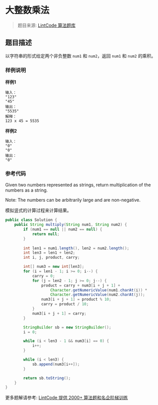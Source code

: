 # 大整数乘法
 > 题目来源: [LintCode 算法题库](https://www.lintcode.com/problem/multiply-strings/?utm_source=sc-github-wzz)
 ## 题目描述
 以字符串的形式给定两个非负整数 `num1` 和 `num2`，返回 `num1` 和 `num2` 的乘积。
 ### 样例说明
 **样例1**
```
输入：
"123"
"45"
输出：
"5535"
解释：
123 x 45 = 5535
```
**样例2**
```
输入：
"0"
"0"
输出：
"0"
```
 ### 参考代码
 Given two numbers represented as strings, return multiplication of the numbers as a string.

Note: The numbers can be arbitrarily large and are non-negative.

模拟竖式的计算过程来计算结果。
```java
public class Solution {
    public String multiply(String num1, String num2) {
        if (num1 == null || num2 == null) {
            return null;
        }
        
        int len1 = num1.length(), len2 = num2.length();
        int len3 = len1 + len2;
        int i, j, product, carry;

        int[] num3 = new int[len3];
        for (i = len1 - 1; i >= 0; i--) {
            carry = 0;
            for (j = len2 - 1; j >= 0; j--) {
                product = carry + num3[i + j + 1] +
                    Character.getNumericValue(num1.charAt(i)) *
                    Character.getNumericValue(num2.charAt(j));
                num3[i + j + 1] = product % 10;
                carry = product / 10;
            }
            num3[i + j + 1] = carry;
        }

        StringBuilder sb = new StringBuilder();
        i = 0;

        while (i < len3 - 1 && num3[i] == 0) {
            i++;
        }

        while (i < len3) {
            sb.append(num3[i++]);
        }

        return sb.toString();
    }
}
```
 更多题解请参考: [LintCode 提供 2000+ 算法题和名企阶梯训练](https://www.lintcode.com/problem/?utm_source=sc-github-wzz)